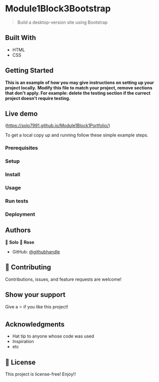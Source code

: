# Module1Block3Bootstrap

> Build a desktop-version site using Bootstrap


## Built With

- HTML
- CSS

## Getting Started

**This is an example of how you may give instructions on setting up your project locally.**
**Modify this file to match your project, remove sections that don't apply. For example: delete the testing section if the currect project doesn't require testing.**

## Live demo
(https://solo7991.github.io/Module1Block1Portfolio/)

To get a local copy up and running follow these simple example steps.

### Prerequisites

### Setup

### Install

### Usage

### Run tests

### Deployment



## Authors

👤 **Solo**
👤 **Rose**

- GitHub: [@githubhandle](https://github.com/Solo7991)

## 🤝 Contributing

Contributions, issues, and feature requests are welcome!

## Show your support

Give a ⭐️ if you like this project!

## Acknowledgments

- Hat tip to anyone whose code was used
- Inspiration
- etc

## 📝 License

This project is license-free! Enjoy!!
